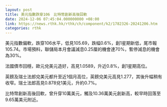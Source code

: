 ```yaml
---
layout: post
title: 美元指數跌穿106　比特幣創新高後回軟
date: 2024-12-06 07:45:04.000000000 +08:00
link: https://news.rthk.hk/rthk/ch/component/k2/1782326-20241206.htm
categories: rthk
---
```


美元指數偏軟，跌穿106水平，低見105.69，跌幅0.6%，創1星期新低，尾市報105.74。市場預料，聯儲局本月會議減息0.25厘的機會達70%，暫停減息的機會為30%。

法國債市回穩，歐元兌美元造好，高見1.0589，升近0.8%，創1星期高位。

英鎊及瑞士法郎兌美元都升至近1個月高位，英鎊兌美元高見1.277，其後升幅稍有收窄。瑞士法郎高見0.878兌1美元，升約0.7%。

比特幣創新高後回軟，曾升穿10萬美元，觸及10.36萬美元創新高，較早時回落至9.65萬美元附近。
